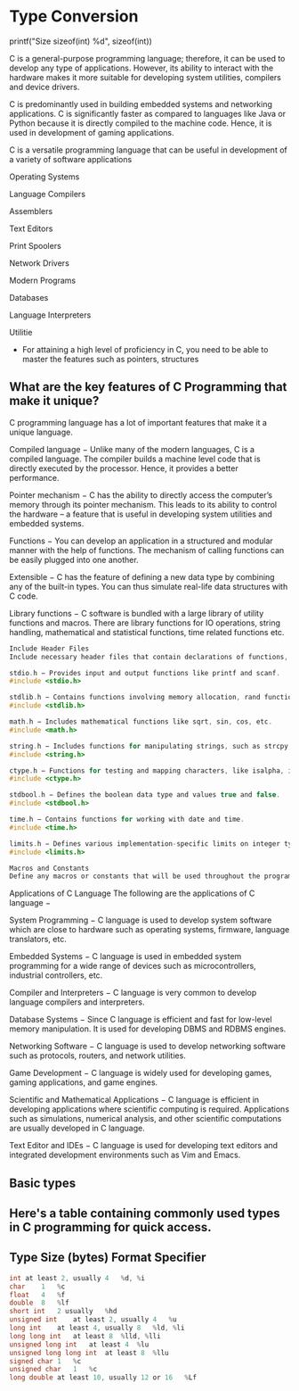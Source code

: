 # Type Conversion

printf("Size sizeof(int) %d", sizeof(int))

C is a general-purpose programming language; therefore, it can be used to develop any type of applications. However, its ability to interact with the hardware makes it more suitable for developing system utilities, compilers and device drivers.

C is predominantly used in building embedded systems and networking applications. C is significantly faster as compared to languages like Java or Python because it is directly compiled to the machine code. Hence, it is used in development of gaming applications.

C is a versatile programming language that can be useful in development of a variety of software applications

Operating Systems

Language Compilers

Assemblers

Text Editors

Print Spoolers

Network Drivers

Modern Programs

Databases

Language Interpreters

Utilitie

- For attaining a high level of proficiency in C, you need to be able to master the features such as pointers, structures

## What are the key features of C Programming that make it unique?

C programming language has a lot of important features that make it a unique language.

Compiled language − Unlike many of the modern languages, C is a compiled language. The compiler builds a machine level code that is directly executed by the processor. Hence, it provides a better performance.

Pointer mechanism − C has the ability to directly access the computer’s memory through its pointer mechanism. This leads to its ability to control the hardware – a feature that is useful in developing system utilities and embedded systems.

Functions − You can develop an application in a structured and modular manner with the help of functions. The mechanism of calling functions can be easily plugged into one another.

Extensible − C has the feature of defining a new data type by combining any of the built-in types. You can thus simulate real-life data structures with C code.

Library functions − C software is bundled with a large library of utility functions and macros. There are library functions for IO operations, string handling, mathematical and statistical functions, time related functions etc.

```c
Include Header Files
Include necessary header files that contain declarations of functions, constants, and macros that can be used in one or more source code files. Some popular header files are as −

stdio.h − Provides input and output functions like printf and scanf.
#include <stdio.h>

stdlib.h − Contains functions involving memory allocation, rand function, and other utility functions.
#include <stdlib.h>

math.h − Includes mathematical functions like sqrt, sin, cos, etc.
#include <math.h>

string.h − Includes functions for manipulating strings, such as strcpy, strlen, etc.
#include <string.h>

ctype.h − Functions for testing and mapping characters, like isalpha, isdigit, etc.
#include <ctype.h>

stdbool.h − Defines the boolean data type and values true and false.
#include <stdbool.h>

time.h − Contains functions for working with date and time.
#include <time.h>

limits.h − Defines various implementation-specific limits on integer types.
#include <limits.h>

Macros and Constants
Define any macros or constants that will be used throughout the program. Macros and constants are optional.
```


Applications of C Language
The following are the applications of C language −

System Programming − C language is used to develop system software which are close to hardware such as operating systems, firmware, language translators, etc.

Embedded Systems − C language is used in embedded system programming for a wide range of devices such as microcontrollers, industrial controllers, etc.

Compiler and Interpreters − C language is very common to develop language compilers and interpreters.

Database Systems − Since C language is efficient and fast for low-level memory manipulation. It is used for developing DBMS and RDBMS engines.

Networking Software − C language is used to develop networking software such as protocols, routers, and network utilities.

Game Development − C language is widely used for developing games, gaming applications, and game engines.

Scientific and Mathematical Applications − C language is efficient in developing applications where scientific computing is required. Applications such as simulations, numerical analysis, and other scientific computations are usually developed in C language.

Text Editor and IDEs − C language is used for developing text editors and integrated development environments such as Vim and Emacs.

## Basic types
Here's a table containing commonly used types in C programming for quick access.
-----------------------------------
Type	Size (bytes)	Format Specifier
-----------------------------------
```c
int	at least 2, usually 4	%d, %i
char	1	%c
float	4	%f
double	8	%lf
short int	2 usually	%hd
unsigned int	at least 2, usually 4	%u
long int	at least 4, usually 8	%ld, %li
long long int	at least 8	%lld, %lli
unsigned long int	at least 4	%lu
unsigned long long int	at least 8	%llu
signed char	1	%c
unsigned char	1	%c
long double	at least 10, usually 12 or 16	%Lf
```
